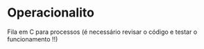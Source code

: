 # Operacionalito
Fila em C para processos (é necessário revisar o código e testar o funcionamento !!)
